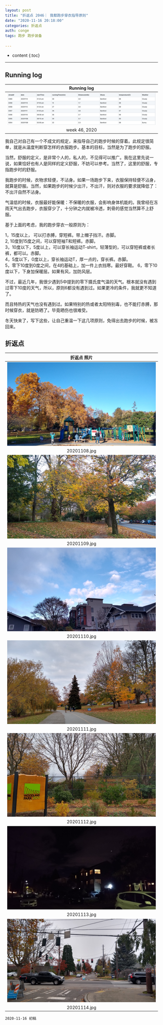 ```yaml
---
layout: post
title: "折返点 2046｜ 我都跑步穿衣指导原则"
date: "2020-11-16 20:18:00"
categories: 折返点
auth: conge
tags: 跑步 跑步装备

---
```

* content
{:toc}


----

## Running log

|  Running log |
|:----:|
|![Running log, week 46, 2020](/assets/images/折返点/2020_wk46.png)|
|week 46, 2020|

我自己对自己有一个不成文的规定，来指导自己的跑步时候的穿着。此规定很简单，就是从温度判断穿怎样的衣服跑步。基本的目标，当然是为了跑步的舒服。

当然，舒服的定义，是非常个人的，私人的，不见得可以推广。我在这里先说一说，如果恰好也有人是同样的定义舒服，不妨可以参考。当然了，这里的舒服，专指跑步时的舒服。

我跑步的时候，衣物求轻便，不沾身。如果一场跑步下来，衣服保持轻便不沾身，就算是舒服。当然，如果跑步的时候少出汗，不出汗，则对衣服的要求就降低了：不出汗自然不沾身。





气温低的时候，衣服最好能保暖：不保暖的衣服，会影响身体机能的。我曾经在冻雨天气出去跑步，衣服穿少了，十分钟之内就被冷透，刺骨的感觉当然算不上舒服。

基于上面的考虑，我的跑步穿衣一般原则为：

1，15度以上， 可以打赤膊，穿短裤。带上帽子挡汗。赤脚。  
2,  10度到15度之间，可以穿短袖T和短裤。赤脚。  
3，10度以下，5度以上，可以穿长袖运动T-shirt，轻薄型的，可以穿短裤或者长裤，都可以。赤脚。  
4，5度以下，0度以上，穿长袖运动T，厚一点的，穿长裤。赤脚。  
5，零下10度到0度之间，在4的基础上，加一件上衣挡寒。最好穿鞋。
6，零下10度以下，下身加保暖层。如果有风，加防风层。


不过，最近几年，我很少遇到5中提到的零下摄氏度气温的天气。根本就没有遇到过零下10度的天气，所以，原则6都没有遇到过。如果更冷的条件，我就更不知道了。

而且特热的天气也没有遇到过。如果特别的热或者太阳特别毒，也不能打赤膊，那时候穿衣，就是防晒了。毕竟晒伤也很难受。

冬天快来了，写下这些，让自己重温一下这几项原则，免得出去跑步的时候，被冻回来。


## 折返点

| 折返点 照片 |
|:----:|
|![20201108.jpg](/assets/images/折返点/20201108.jpg) |
|20201108.jpg|
|![20201109.jpg](/assets/images/折返点/20201109.jpg)  |
|20201109.jpg|
|![20201110.jpg](/assets/images/折返点/20201110.jpg)  |
|20201110.jpg|
|![20201111.jpg](/assets/images/折返点/20201111.jpg)  |
|20201111.jpg|
|![20201112.jpg](/assets/images/折返点/20201112.jpg)  |
|20201112.jpg|
|![20201113.jpg](/assets/images/折返点/20201113.jpg)  |
|20201113.jpg|
|![20201114.jpg](/assets/images/折返点/20201114.jpg)|
|20201114.jpg|


```
2020-11-16 初稿
```